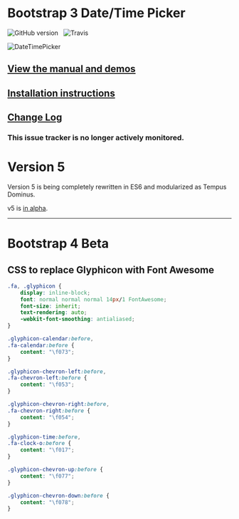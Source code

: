 # Bootstrap 3 Date/Time Picker
![GitHub version](https://badge.fury.io/gh/Eonasdan%2Fbootstrap-datetimepicker.png)&nbsp;&nbsp;&nbsp;![Travis](https://travis-ci.org/Eonasdan/bootstrap-datetimepicker.svg?branch=development)

![DateTimePicker](http://i.imgur.com/nfnvh5g.png)

## [View the manual and demos](http://eonasdan.github.io/bootstrap-datetimepicker/)

## [Installation instructions](http://eonasdan.github.io/bootstrap-datetimepicker/Installing/)

## [Change Log](http://eonasdan.github.io/bootstrap-datetimepicker/Changelog/)

### This issue tracker is no longer actively monitored.

# Version 5

Version 5 is being completely rewritten in ES6 and modularized as Tempus Dominus.

v5 is [in alpha](https://github.com/tempusdominus/bootstrap-3).

---
# Bootstrap 4 Beta
## CSS to replace Glyphicon with Font Awesome
```css
.fa, .glyphicon {
    display: inline-block;
    font: normal normal normal 14px/1 FontAwesome;
    font-size: inherit;
    text-rendering: auto;
    -webkit-font-smoothing: antialiased;
}

.glyphicon-calendar:before,
.fa-calendar:before {
    content: "\f073";
}

.glyphicon-chevron-left:before,
.fa-chevron-left:before {
    content: "\f053";
}

.glyphicon-chevron-right:before,
.fa-chevron-right:before {
    content: "\f054";
}

.glyphicon-time:before,
.fa-clock-o:before {
    content: "\f017";
}

.glyphicon-chevron-up:before {
    content: "\f077";
}

.glyphicon-chevron-down:before {
    content: "\f078";
}
```